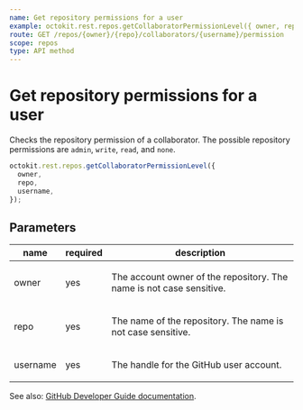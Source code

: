 ```yaml
---
name: Get repository permissions for a user
example: octokit.rest.repos.getCollaboratorPermissionLevel({ owner, repo, username })
route: GET /repos/{owner}/{repo}/collaborators/{username}/permission
scope: repos
type: API method
---
```


# Get repository permissions for a user

Checks the repository permission of a collaborator. The possible repository permissions are `admin`, `write`, `read`, and `none`.

```js
octokit.rest.repos.getCollaboratorPermissionLevel({
  owner,
  repo,
  username,
});
```

## Parameters

<table>
  <thead>
    <tr>
      <th>name</th>
      <th>required</th>
      <th>description</th>
    </tr>
  </thead>
  <tbody>
    <tr><td>owner</td><td>yes</td><td>

The account owner of the repository. The name is not case sensitive.

</td></tr>
<tr><td>repo</td><td>yes</td><td>

The name of the repository. The name is not case sensitive.

</td></tr>
<tr><td>username</td><td>yes</td><td>

The handle for the GitHub user account.

</td></tr>
  </tbody>
</table>

See also: [GitHub Developer Guide documentation](https://docs.github.com/rest/collaborators/collaborators#get-repository-permissions-for-a-user).
